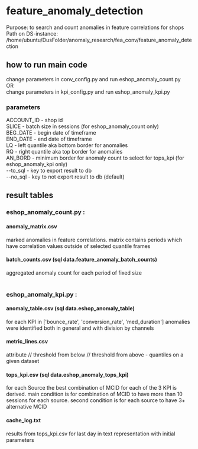 # feature_anomaly_detection
Purpose: to search and count anomalies in feature correlations for shops <br />
Path on DS-instance: /home/ubuntu/DusFolder/anomaly_research/fea_conv/feature_anomaly_detection

## how to run main code
change parameters in conv_config.py and run eshop_anomaly_count.py <br />
OR <br />
change parameters in kpi_config.py and run eshop_anomaly_kpi.py <br />

### parameters

ACCOUNT_ID - shop id <br />
SLICE      - batch size in sessions (for eshop_anomaly_count only) <br /> 
BEG_DATE   - begin date of timeframe <br />
END_DATE   - end date of timeframe <br />
LQ         - left quantile aka bottom border for anomalies <br />
RQ         - right quantile aka top border for anomalies <br />
AN_BORD    - minimum border for anomaly count to select for tops_kpi (for eshop_anomaly_kpi only) <br />
--to_sql   - key to export result to db <br />
--no_sql   - key to not export result to db (default) <br />

## result tables

### eshop_anomaly_count.py : <br />
#### anomaly_matrix.csv <br />
marked anomalies in feature correlations. matrix contains periods which have correlation values outside of selected quantile frames<br />
#### batch_counts.csv (sql data.feature_anomaly_batch_counts) <br />
aggregated anomaly count for each period of fixed size <br />
<br />

### eshop_anomaly_kpi.py : <br />
#### anomaly_table.csv (sql data.eshop_anomaly_table) <br />
for each KPI in ['bounce_rate', 'conversion_rate', 'med_duration'] anomalies were identified both in general and with division by channels <br />
#### metric_lines.csv <br />
attribute // threshold from below // threshold from above - quantiles on a given dataset <br />
#### tops_kpi.csv (sql data.eshop_anomaly_tops_kpi) <br />
for each Source the best combination of MCID for each of the 3 KPI is derived. main condition is for combination of MCID to have more than 10 sessions for each source. second condition is for each source to have 3+ alternative MCID  <br />
#### cache_log.txt <br />
results from tops_kpi.csv for last day in text representation with initial parameters <br />

